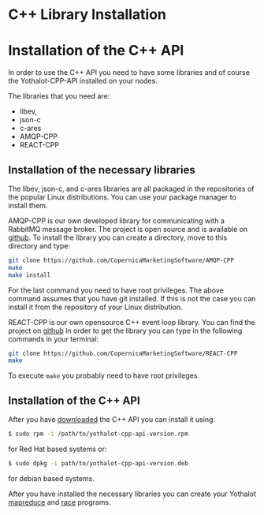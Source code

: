 # C++ Library Installation

# Installation of the C++ API

In order to use the C++ API you need to have some libraries and of course
the Yothalot-CPP-API installed on your nodes.

The libraries that you need are:
*   libev, 
*   json-c
*   c-ares
*   AMQP-CPP
*   REACT-CPP

## Installation of the necessary libraries

The libev, json-c, and c-ares libraries are all packaged in the repositories
of the popular Linux distributions. You can use your package manager to install
them.

AMQP-CPP is our own developed library for communicating with a RabbitMQ
message broker. The project is open source and is available on 
[github](https://github.com/CopernicaMarketingSoftware/AMQP-CPP).
To install the library you can create a directory, move to this directory and type:

```bash
git clone https://github.com/CopernicaMarketingSoftware/AMQP-CPP
make
make install
```
For the last command you need to have root privileges. The above command
assumes that you have git installed. If this is not the case you can install
it from the repository of your Linux distribution.


REACT-CPP is our own opensource C++ event loop library. You can find the project
on [github](https://github.com/CopernicaMarketingSoftware/REACT-CPP)
In order to get the library you can type in the following commands in 
your terminal:
```bash
git clone https://github.com/CopernicaMarketingSoftware/REACT-CPP
make
```
To execute `make` you probably need to have root privileges.

## Installation of the C++ API
After you have [downloaded](/download) the C++ API you can install it 
using:

```bash
$ sudo rpm -i /path/to/yothalot-cpp-api-version.rpm
```
for Red Hat based systems or:
```bash
$ sudo dpkg -i path/to/yothalot-cpp-api-version.deb
```
for debian based systems.

After you have installed the necessary libraries you can create your 
Yothalot [mapreduce](copernica-docs:Yothalot/cpp-program "MapReduce program")
and [race](copernica-docs:Yothalot/cpp-program-race "Race program") programs.
